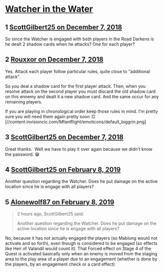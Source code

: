 # [Watcher in the Water](https://community.fantasyflightgames.com/topic/287456-watcher-in-the-water/)

## 1 [ScottGilbert25 on December 7, 2018](https://community.fantasyflightgames.com/topic/287456-watcher-in-the-water/?do=findComment&comment=3560202)

So since the Watcher is engaged with both players in the Road Darkens is he dealt 2 shadow cards when he attacks? One for each player?

## 2 [Rouxxor on December 7, 2018](https://community.fantasyflightgames.com/topic/287456-watcher-in-the-water/?do=findComment&comment=3560219)

Yes. Attack each player follow particular rules, quite close to "additional attack".

So you deal a shadow card for the first player attack. Then, when you resolve attack on the second player you must discard the old shadow card on this ennemy and dealt it a new shadow card. And the same occur for any remaining players.

If you are playing in chronological order keep those rules in mind. I'm pretty sure you will need them again pretty soon :D [//content.invisioncic.com/Mfantflight/emoticons/default_biggrin.png]

## 3 [ScottGilbert25 on December 7, 2018](https://community.fantasyflightgames.com/topic/287456-watcher-in-the-water/?do=findComment&comment=3560228)

Great thanks.  Well we have to play it over again because we didn't know the password. 😁

## 4 [ScottGilbert25 on February 8, 2019](https://community.fantasyflightgames.com/topic/287456-watcher-in-the-water/?do=findComment&comment=3617317)

Another question regarding the Watcher. Does he put damage on the active location since he is engage with all players?

## 5 [Alonewolf87 on February 8, 2019](https://community.fantasyflightgames.com/topic/287456-watcher-in-the-water/?do=findComment&comment=3617417)

> 2 hours ago, ScottGilbert25 said:
> 
> Another question regarding the Watcher. Does he put damage on the active location since he is engage with all players?

No, because it has not actually engaged the players (so Mablung would not activate and so forth), even though is considered to be engaged (so effects like Heir of Valandil would count it). That Forced effect on Stage 4 of the Quest is activated basically only when an enemy is moved from the staging area to the play area of a player due to an engagement (whether is done by the players, by an engagement check or a card effect)

